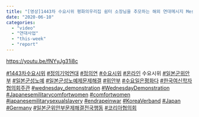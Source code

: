 ```yaml
---
title: "[영상]1443차 수요시위 평화의우리집 쉼터 소장님을 추모하는 해외 연대메시지 Messages for Peaceful Our Home Shelter Manager"
date: "2020-06-10"
categories: 
  - "video"
  - "연대사업"
  - "this-week"
  - "report"
---
```


https://youtu.be/fNYyJg31i8c

[#1443차수요시위](https://www.youtube.com/results?search_query=%231443%EC%B0%A8%EC%88%98%EC%9A%94%EC%8B%9C%EC%9C%84) [#정의기억연대](https://www.youtube.com/results?search_query=%23%EC%A0%95%EC%9D%98%EA%B8%B0%EC%96%B5%EC%97%B0%EB%8C%80) [#정의연](https://www.youtube.com/results?search_query=%23%EC%A0%95%EC%9D%98%EC%97%B0) [#수요시위](https://www.youtube.com/results?search_query=%23%EC%88%98%EC%9A%94%EC%8B%9C%EC%9C%84) [#온라인](https://www.youtube.com/results?search_query=%23%EC%98%A8%EB%9D%BC%EC%9D%B8) 수요시위 [#일본군위안부](https://www.youtube.com/results?search_query=%23%EC%9D%BC%EB%B3%B8%EA%B5%B0%EC%9C%84%EC%95%88%EB%B6%80) [#일본군성노예](https://www.youtube.com/results?search_query=%23%EC%9D%BC%EB%B3%B8%EA%B5%B0%EC%84%B1%EB%85%B8%EC%98%88) [#일본군성노예제문제해결](https://www.youtube.com/results?search_query=%23%EC%9D%BC%EB%B3%B8%EA%B5%B0%EC%84%B1%EB%85%B8%EC%98%88%EC%A0%9C%EB%AC%B8%EC%A0%9C%ED%95%B4%EA%B2%B0) [#위안부](https://www.youtube.com/results?search_query=%23%EC%9C%84%EC%95%88%EB%B6%80) [#수요일은평화다](https://www.youtube.com/results?search_query=%23%EC%88%98%EC%9A%94%EC%9D%BC%EC%9D%80%ED%8F%89%ED%99%94%EB%8B%A4) [#한국여신학자협의회주관](https://www.youtube.com/results?search_query=%23%ED%95%9C%EA%B5%AD%EC%97%AC%EC%8B%A0%ED%95%99%EC%9E%90%ED%98%91%EC%9D%98%ED%9A%8C%EC%A3%BC%EA%B4%80) [#wednesday\_demonstration](https://www.youtube.com/results?search_query=%23wednesday_demonstration) [#WednesdayDemonstration](https://www.youtube.com/results?search_query=%23WednesdayDemonstration) [#Japanesemilitarycomfortwomen](https://www.youtube.com/results?search_query=%23Japanesemilitarycomfortwomen) [#comfortwomen](https://www.youtube.com/results?search_query=%23comfortwomen) [#japanesemilitarysexualslavery](https://www.youtube.com/results?search_query=%23japanesemilitarysexualslavery) [#endrapeinwar](https://www.youtube.com/results?search_query=%23endrapeinwar) [#KoreaVerband](https://www.youtube.com/results?search_query=%23KoreaVerband) [#Japan](https://www.youtube.com/results?search_query=%23Japan) [#Germany](https://www.youtube.com/results?search_query=%23Germany) [#일본군위안부문제해결전국행동](https://www.youtube.com/results?search_query=%23%EC%9D%BC%EB%B3%B8%EA%B5%B0%EC%9C%84%EC%95%88%EB%B6%80%EB%AC%B8%EC%A0%9C%ED%95%B4%EA%B2%B0%EC%A0%84%EA%B5%AD%ED%96%89%EB%8F%99) [#코리아협의회](https://www.youtube.com/results?search_query=%23%EC%BD%94%EB%A6%AC%EC%95%84%ED%98%91%EC%9D%98%ED%9A%8C)
